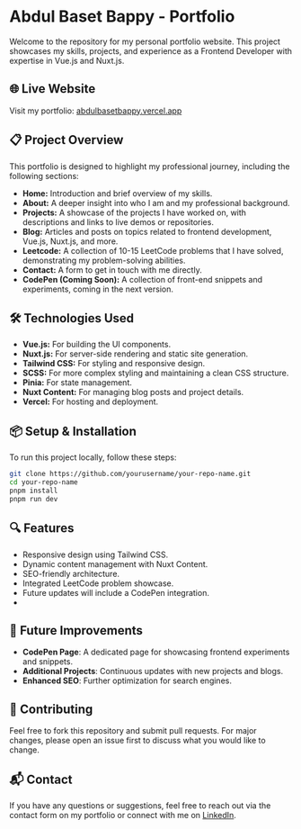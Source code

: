 # Abdul Baset Bappy - Portfolio

Welcome to the repository for my personal portfolio website. This project showcases my skills, projects, and experience as a Frontend Developer with expertise in Vue.js and Nuxt.js.

## 🌐 Live Website

Visit my portfolio: [abdulbasetbappy.vercel.app](https://abdulbasetbappy.vercel.app)

## 📋 Project Overview

This portfolio is designed to highlight my professional journey, including the following sections:

- **Home:** Introduction and brief overview of my skills.
- **About:** A deeper insight into who I am and my professional background.
- **Projects:** A showcase of the projects I have worked on, with descriptions and links to live demos or repositories.
- **Blog:** Articles and posts on topics related to frontend development, Vue.js, Nuxt.js, and more.
- **Leetcode:** A collection of 10-15 LeetCode problems that I have solved, demonstrating my problem-solving abilities.
- **Contact:** A form to get in touch with me directly.
- **CodePen (Coming Soon):** A collection of front-end snippets and experiments, coming in the next version.

## 🛠️ Technologies Used

- **Vue.js:** For building the UI components.
- **Nuxt.js:** For server-side rendering and static site generation.
- **Tailwind CSS:** For styling and responsive design.
- **SCSS:** For more complex styling and maintaining a clean CSS structure.
- **Pinia:** For state management.
- **Nuxt Content:** For managing blog posts and project details.
- **Vercel:** For hosting and deployment.

## 📦 Setup & Installation

To run this project locally, follow these steps:

   ```bash
   git clone https://github.com/yourusername/your-repo-name.git
   cd your-repo-name
   pnpm install
   pnpm run dev
  ```
## 🔍 Features
- Responsive design using Tailwind CSS.
- Dynamic content management with Nuxt Content.
- SEO-friendly architecture.
- Integrated LeetCode problem showcase.
- Future updates will include a CodePen integration.
- 
## 🎯 Future Improvements
- **CodePen Page**: A dedicated page for showcasing frontend experiments and snippets.
- **Additional Projects**: Continuous updates with new projects and blogs.
- **Enhanced SEO**: Further optimization for search engines.

## 🤝 Contributing
Feel free to fork this repository and submit pull requests. For major changes, please open an issue first to discuss what you would like to change.

## 📬 Contact
If you have any questions or suggestions, feel free to reach out via the contact form on my portfolio or connect with me on [LinkedIn](https://www.linkedin.com/in/abdulbasetbappy/).



